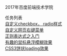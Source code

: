 2017年百度前端技术学院  

任务列表  
[自定义checkbox， radio样式](http://cybbin.com/baidu-ife-2017-Cyb/task1.html)  
[自定义网页右键菜单](http://cybbin.com/baidu-ife-2017-Cyb/task2.html)  
[正则表达式之入门](http://cybbin.com/baidu-ife-2017-Cyb/task3.html)  
[有趣的鼠标悬浮模糊效果](http://cybbin.com/baidu-ife-2017-Cyb/task4.html)  
[CSS3饼状loading效果](http://cybbin.com/baidu-ife-2017-Cyb/task5.html)  
